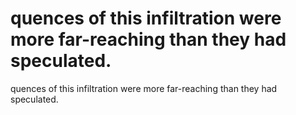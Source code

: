 # quences of this infiltration were more far-reaching than they had speculated.

quences of this infiltration were more far-reaching than they had speculated.
